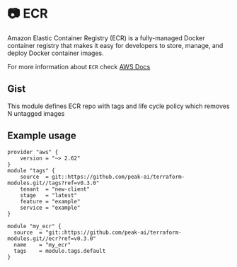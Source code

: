 # :camera: ECR

Amazon Elastic Container Registry (ECR) is a fully-managed Docker container registry that makes it easy for developers to store, manage, and deploy Docker container images.

For more information about `ECR` check [AWS Docs](https://aws.amazon.com/ecr/)

## Gist

This module defines ECR repo with tags and life cycle policy which removes N untagged images

## Example usage

```hcl
provider "aws" {
    version = "~> 2.62"
}
module "tags" {
    source  = git::https://github.com/peak-ai/terraform-modules.git//tags?ref=v0.3.0"
    tenant  = "new-client"
    stage   = "latest"
    feature = "example"
    service = "example"
}

module "my_ecr" {
  source  = "git::https://github.com/peak-ai/terraform-modules.git//ecr?ref=v0.3.0"
  name    = "my_ecr"
  tags    = module.tags.default
}
```
